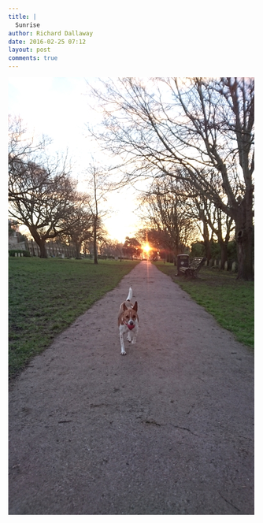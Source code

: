 ```yaml
---
title: |
  Sunrise
author: Richard Dallaway
date: 2016-02-25 07:12
layout: post
comments: true
---
```


<div><a href="/media/tp_DSC_0609.JPG"><img src="/media/tp_thumb_DSC_0609.JPG" width="500" height="889"/></a></div>


  
      